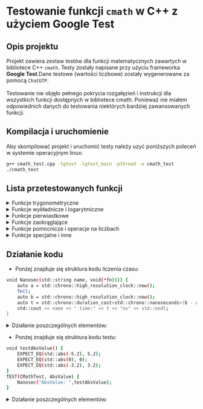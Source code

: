 # Testowanie funkcji `cmath` w C++ z użyciem Google Test

## Opis projektu

Projekt zawiera zestaw testów dla funkcji matematycznych zawartych w bibliotece C++ `cmath`. Testy zostały napisane przy użyciu frameworka **Google Test**.Dane testowe (wartości liczbowe) zostały wygenerowane za pomocą `ChatGTP`. 
<br><br>
Testowanie nie objęło pełnego pokrycia rozgałęzień i instrukcji dla wszystkich funkcji dostępnych w bibliotece cmath. Ponieważ nie miałem odpowiednich danych do testowania niektórych bardziej zawansowanych funkcji.

## Kompilacja i uruchomienie

Aby skompilować projekt i uruchomić testy należy uzyć poniższych poleceń w systemie operacyjnym linux:

```bash
g++ cmath_test.cpp -lgtest -lgtest_main -pthread -o cmath_test
./cmath_test
```

## Lista przetestowanych funkcji

<details>
<summary> Funkcje trygonometryczne</summary>

- `std::sin` – sinus  
- `std::cos` – cosinus  
- `std::tan` – tangens  
- `std::asin` – arcsinus  
- `std::acos` – arccosinus  
- `std::atan` – arctangens  
- `std::atan2` – arctangens dwóch zmiennych (kąt z prostokątnych współrzędnych)  
</details>

<details>
<summary> Funkcje wykładnicze i logarytmiczne</summary>

- `std::exp` – funkcja wykładnicza `e^x`  
- `std::exp2` – `2^x`  
- `std::expm1` – `e^x - 1`  
- `std::log` – logarytm naturalny  
- `std::log10` – logarytm dziesiętny  
- `std::log2` – logarytm binarny  
- `std::log1p` – `log(1 + x)`  
- `std::pow` – potęgowanie `x^y`  
</details>

<details>
<summary> Funkcje pierwiastkowe</summary>

- `std::sqrt` – pierwiastek kwadratowy  
- `std::cbrt` – pierwiastek sześcienny  
</details>

<details>
<summary> Funkcje zaokrąglające</summary>

- `std::ceil` – zaokrąglenie w górę  
- `std::floor` – zaokrąglenie w dół  
- `std::round` – zaokrąglenie do najbliższej liczby całkowitej  
- `std::trunc` – obcięcie części ułamkowej  
- `std::llround` – zaokrąglenie z wynikiem typu `long long`  
</details>

<details>
<summary> Funkcje pomocnicze i operacje na liczbach</summary>

- `std::abs` – wartość bezwzględna (dla `int`)  
- `std::fabs` – wartość bezwzględna (dla `double`)  
- `std::copysign` – kopiowanie znaku z jednej liczby na drugą  
- `std::fdim` – dodatnia różnica `max(x - y, 0)`  
- `std::fmod` – reszta z dzielenia zmiennoprzecinkowego  
- `std::fma` – mnożenie i dodawanie bez utraty precyzji (`x*y + z`)  
- `std::fmin` / `std::fmax` – minimum / maksimum dwóch liczb  
</details>

<details>
<summary> Funkcje specjalne i inne</summary>

- `std::frexp` – rozkład liczby na mantysę i wykładnik (`m * 2^exp`)  
- `std::ldexp` – odwrotność `frexp`, czyli `m * 2^exp`  
- `std::ilogb` – całkowity wykładnik binarny (`log2`)  
- `std::hypot` – obliczanie długości przeciwprostokątnej (pitagoras)  
- `std::erf` / `std::erfc` – funkcja błędu i jej dopełnienie  
</details>

## Działanie kodu
- Ponżej znajduje się struktura kodu liczenia czasu:
```bash
void Nanosec(std::string name, void(*fn)()) {
    auto a = std::chrono::high_resolution_clock::now();
    fn();
    auto b = std::chrono::high_resolution_clock::now();
    auto t = std::chrono::duration_cast<std::chrono::nanoseconds>(b - a).count();
    std::cout << name << " time:" << t << "ns" << std::endl;
}
```
<details>
<summary> Działanie poszczególnych elementów:</summary>

- `std::string name` – placeholder na tekst.
  
- `void(*fn)()` -  wskaźnik na funkcję.
  
- `std::chrono::high_resolution_clock::now()` - wywołuje funkcje now() zwraca aktualny czas.
  
- `fn();` - wywołanie funkcji przekazanej jako wskaźnik.
  
- `std::chrono::duration_cast<std::chrono::nanoseconds>` - przerzucenie na nanosekundy.
  
- `(b - a)` – różnica czasu trwania wykonania funkcji.
  
- `std::cout << name << " time:" << t << "ns" << std::endl;` - wypisanie danych.

</details>

- Ponżej znajduje się struktura kodu testu:

```bash
void testAbsValue() {
    EXPECT_EQ(std::abs(-5.2), 5.2);
    EXPECT_EQ(std::abs(0), 0);
    EXPECT_EQ(std::abs(-3.2), 3.2);
}
TEST(CMathTest, AbsValue) {
    Nanosec("AbsValue: ",testAbsValue);
}
```

<details>
<summary> Działanie poszczególnych elementów:</summary>

- `TEST(...)` – to funkcja z Google Test, które tworzy nowy test.

- `CMathTest` – to nazwa grupy testów, która pomaga pogrupować kilka testów razem (coś jak grupa).

- `AbsValue` – to nazwa konkretnego testu w tej grupie.

- `EXPECT_EQ(val1, val2)` – sprawdza, czy dwie wartości są równe. Idealne do porównań np. liczb całkowitych.

- `EXPECT_NEAR(val1, val2, tolerance)` – sprawdza, czy dwie liczby zmiennoprzecinkowe są prawie równe, z uwzględnieniem małego marginesu błędu (np. 0.0001).

- `std::abs` – funkcja z biblioteki C++, która zwraca wartość bezwzględną liczby.

- `std::` – oznaczenie, że używamy coś z biblioteki standardowej C++.
  
-  `Nanosec("AbsValue: ",testAbsValue);` - wywołanie funkcji.

</details>
